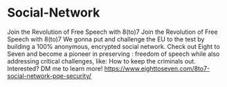 # Social-Network
Join the Revolution of Free Speech with 8(to)7
Join the Revolution of Free Speech with 8(to)7
We gonna put and challenge the EU to the test by building a 100% anonymous, encrypted social network.
Check out Eight to Seven and become a pioneer in preserving :
freedom of speech while also addressing critical challenges, 
like: How to keep the criminals out.
Interested? DM me to learn more!
https://www.eighttoseven.com/8to7-social-network-pqe-security/
